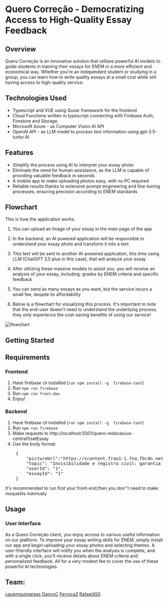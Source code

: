 # Quero Correção - Democratizing Access to High-Quality Essay Feedback


## Overview
Quero Correção is an innovative solution that utilizes powerful AI models to guide students in training their essays for ENEM in a more efficient and economical way. Whether you're an independent student or studying in a group, you can learn how to write quality essays at a small cost while still having access to high-quality service.


## Technologies Used
* Typescript and VUE using Qusar framework for the frontend
* Cloud  Functions written in typescript connecting with Firebase Auth, Firestore and Storage.
* Microsoft Azure - as Computer Vision AI API
* OpenAI API - as LLM model to process text information using  gpt-3.5-turbo AI


## Features
* Simplify the process using AI to interpret your essay photo
* Eliminate the need for human assistance, as the LLM is capable of providing valuable feedback in seconds
* A mobile app to make uploading photos easy, with no PC required
* Reliable results thanks to extensive prompt engineering and fine-tuning processes, ensuring precision according to ENEM standards


## Flowchart
This is how the application works.
1. You can upload an Image of your essay in the main page of the app

2. In the backend, an AI powered application will be responsible to understand your essay photo and transform it into a text

3. This text will be sent to another AI-powered application, this time using LLM (ChatGPT 3.5 plus in this case), that will analyze your essay

4. After utilizing these massive models to assist you, you will receive an analysis of your essay, including: grades by ENEM criteria and specific feedback

5. You can send as many essays as you want, but the service incurs a small fee, despite its affordability

6. Below is a flowchart for visualizing this process. It's important to note that the end-user doesn't need to understand the underlying process; they only experience the cost-saving benefits of using our service!

![flowchart](https://github.com/Ferroca2/Quero-Correcao/assets/101767386/7358ad3f-0ab6-4be1-a40e-ac1fc7c683e7)


## Getting Started
## Requirements

### Frontend
1. Have firebase cli installed (`run npm install -g  firebase-tool`)
2. Run `npm run firebase`
3. Run `npm run front:dev`
4. Enjoy!

### Backend 
1. Have firebase cli installed (`run npm install -g  firebase-tool`)
2. Run `npm run firebase`
3. Make requests to http://localhost:5001/quero-redacao/us-central1/setEssay
4. Use the body format:

 <pre>
    {
        "pictureUrl":"https://scontent.frao1-1.fna.fbcdn.net/v/t39.30808-6/367734184_2527963660702475_4959393267487895349_n.jpg_nc_cat=106&ccb=17&_nc_sid=730e14&_nc_ohc=sjwqcAL8XrUAX8mdhKs&_nc_ht=scontent.frao1-1.fna&oh=00_AfB3jJXQD5x_jJpvvVQ9ykgobl23T7yfUGF9uyGSemwGWQ&oe=64E77122",
        "topic": "Invisibilidade e registro civil: garantia de acesso à cidadania no Brasil",
        "userId": "1",
        "essayId": "1"
    }
</pre>

It's recommended to run first your front-end,then  you don''t need to make resquests mannualy

## Usage
### User Interface
As a Quero Correção client, you enjoy access to various useful information on our platform. To improve your essay writing skills for ENEM, simply install our app and begin uploading your essay photos and selecting themes. A user-friendly interface will notify you when the analysis is complete, and with a single click, you'll receive details about ENEM criteria and personalized feedback. All for a very modest fee to cover the use of these powerful AI technologies.



## Team:
[cauemguimaraes](https://github.com/cauemguimaraes)
[DannxC](https://github.com/DannxC)
[Ferroca2](https://github.com/Ferroca2)
[Rafael450](https://github.com/Rafael450)

